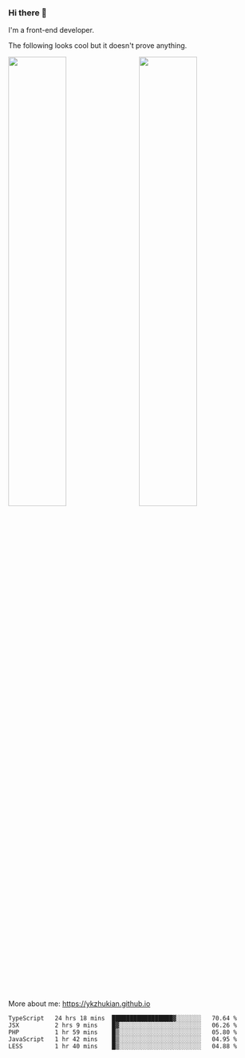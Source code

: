 ### Hi there 👋

I'm a front-end developer.

The following looks cool but it doesn't prove anything.

[<img align="right" width="48%" src="https://github-readme-stats.vercel.app/api?username=ykzhukian&show_icons=true&theme=dracula">](https://github.com/anuraghazra/github-readme-stats)

[<img width="48%" src="https://github-readme-stats.vercel.app/api/top-langs/?username=ykzhukian&layout=compact&theme=dracula">](https://github.com/anuraghazra/github-readme-stats)

More about me: 
https://ykzhukian.github.io

<!--START_SECTION:waka-->
```text
TypeScript   24 hrs 18 mins  █████████████████▓░░░░░░░   70.64 % 
JSX          2 hrs 9 mins    █▓░░░░░░░░░░░░░░░░░░░░░░░   06.26 % 
PHP          1 hr 59 mins    █▒░░░░░░░░░░░░░░░░░░░░░░░   05.80 % 
JavaScript   1 hr 42 mins    █▒░░░░░░░░░░░░░░░░░░░░░░░   04.95 % 
LESS         1 hr 40 mins    █▒░░░░░░░░░░░░░░░░░░░░░░░   04.88 % 
```
<!--END_SECTION:waka-->
